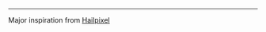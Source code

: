 

****************************************

Major inspiration from [Hailpixel](color.hailpixel.com)
